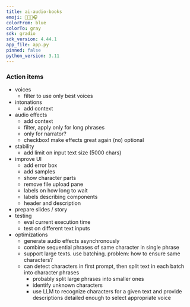 ```yaml
---
title: ai-audio-books
emoji: 📕👨‍💻🎧
colorFrom: blue
colorTo: gray
sdk: gradio
sdk_version: 4.44.1
app_file: app.py
pinned: false
python_version: 3.11
---
```


### Action items

- voices
    - filter to use only best voices
- intonations
    - add context 
- audio effects
    - add context
    - filter, apply only for long phrases
    - only for narrator?
    - checkbox! make effects great again (no) optional
- stability
    - add limit on input text size (5000 chars)
- improve UI
    - add error box
    - add samples
    - show character parts
    - remove file upload pane
    - labels on how long to wait
    - labels describing components
    - header and description
- prepare slides / story
- testing
    - eval current execution time
    - test on different text inputs
- optimizations
    - generate audio effects asynchronously
    - combine sequential phrases of same character in single phrase
    - support large texts. use batching. problem: how to ensure same characters?
    - can detect characters in first prompt, then split text in each batch into character phrases
        - probably split large phrases into smaller ones
        - identify unknown characters
        - use LLM to recognize characters for a given text and provide descriptions detailed enough to select appropriate voice

